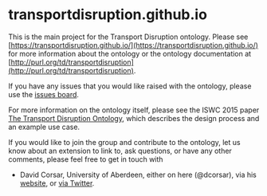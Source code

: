 # transportdisruption.github.io

This is the main project for the Transport Disruption ontology.  Please see [https://transportdisruption.github.io/](https://transportdisruption.github.io/) for more information about the ontology or the ontology documentation at [http://purl.org/td/transportdisruption](http://purl.org/td/transportdisruption).

If you have any issues that you would like raised with the ontology, please use the [issues board](https://github.com/transportdisruption/transportdisruption.github.io/issues).

For more information on the ontology itself, please see the ISWC 2015 paper [The Transport Disruption Ontology](http://iswc2015.semanticweb.org/sites/iswc2015.semanticweb.org/files/93670279.pdf), which describes the design process and an example use case.

If you would like to join the group and contribute to the ontology, let us know about an extension to link to, ask questions, or have any other comments, please feel free to get in touch with 
* David Corsar, University of Aberdeen, either on here (@dcorsar), via his [website](http://homepages.abdn.ac.uk/dcorsar/pages), or [via Twitter](http://www.twitter.com/davidcorsar).

